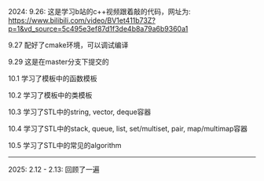 <!--
 * @Description: 
 * @Author:  shang guan meng luo
 * @version: 
 * @Date: 2024-09-26 22:05:51
 * @LastEditTime: 2025-02-13 20:42:37
-->

2024:
9.26:
这是学习b站的c++视频跟着敲的代码，网址为: https://www.bilibili.com/video/BV1et411b73Z?p=1&vd_source=5c495e3ef87d1f3de4b8a79a6b9360a1

9.27
配好了cmake环境，可以调试编译

9.29
这是在master分支下提交的

10.1
学习了模板中的函数模板

10.2
学习了模板中的类模板

10.3
学习了STL中的string, vector, deque容器

10.4
学习了STL中的stack, queue, list, set/multiset, pair, map/multimap容器

10.5
学习了STL中的常见的algorithm

---------------------------------

2025:
2.12 - 2.13:
回顾了一遍

